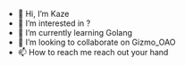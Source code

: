 - 👋 Hi, I’m Kaze
- 👀 I’m interested in ?
- 🌱 I’m currently learning Golang
- 💞️ I’m looking to collaborate on Gizmo_OAO
- 📫 How to reach me reach out your hand

<!---
KazeLiyue/KazeLiyue is a ✨ special ✨ repository because its `README.md` (this file) appears on your GitHub profile.
You can click the Preview link to take a look at your changes.
--->
